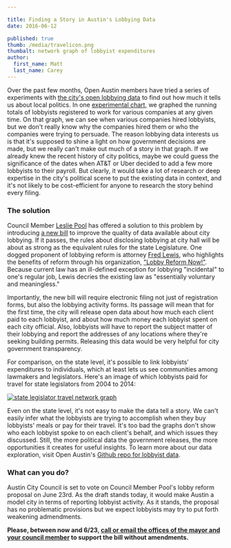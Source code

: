 ```yaml
---

title: Finding a Story in Austin's Lobbying Data
date: 2016-06-12

published: true
thumb: /media/travelicon.png
thumbalt: network graph of lobbyist expenditures
author:
  first_name: Matt
  last_name: Carey
---
```


Over the past few months, Open Austin members have tried a series of experiments with [the city's open lobbying data](http://data.austintexas.gov/dataset/Lobbyists/bqav-9x6a) to find out how much it tells us about local politics. In one [experimental chart](http://www.open-austin.org/lobbying-in-austin/), we graphed the running totals of lobbyists registered to work for various companies at any given time. On that graph, we can see when various companies hired lobbyists, but we don't really know why the companies hired them or who the companies were trying to persuade. The reason lobbying data interests us is that it's supposed to shine a light on how government decisions are made, but we really can't make out much of a story in that graph. If we already knew the recent history of city politics, maybe we could guess the significance of the dates when AT&T or Uber decided to add a few more lobbyists to their payroll. But clearly, it would take a lot of research or deep expertise in the city's political scene to put the existing data in context, and it's not likely to be cost-efficient for anyone to research the story behind every filing.

### The solution

Council Member [Leslie Pool](http://www.mystatesman.com/news/news/local/austin-officials-to-create-new-lobbying-registrati/npmr3/) has offered a solution to this problem by introducing [a new bill](http://www.lobbyreformnow.com/wp-content/uploads/2016/06/CityOrd-lobby-RR-June-6.pdf) to improve the quality of data available about city lobbying. If it passes, the rules about disclosing lobbying at city hall will be about as strong as the equivalent rules for the state Legislature. One dogged proponent of lobbying reform is attorney [Fred Lewis](http://cityhall.blog.statesman.com/2015/08/25/how-one-attorney-made-fixing-austins-lobbying-law-his-personal-crusade/), who highlights the benefits of reform through his organization, ["Lobby Reform Now!"](http://www.lobbyreformnow.com/whats-happening/). Because current law has an ill-defined exception for lobbying "incidental" to one's regular job, Lewis decries the existing law as "essentially voluntary and meaningless."

Importantly, the new bill will require electronic filing not just of registration forms, but also the lobbying activity forms. Its passage will mean that for the first time, the city will release open data about how much each client paid to each lobbyist, and about how much money each lobbyist spent on each city official. Also, lobbyists will have to report the subject matter of their lobbying and report the addresses of any locations where they're seeking building permits. Releasing this data would be very helpful for city government transparency.

For comparison, on the state level, it's possible to link lobbyists' expenditures to individuals, which at least lets us see communities among lawmakers and legislators. Here's an image of which lobbyists paid for travel for state legislators from 2004 to 2014:

[![state legislator travel network graph](/media/TX_lobby_travel_filings_2004-2014.svg)](/media/TX_lobby_travel_filings_2004-2014.svg)

Even on the state level, it's not easy to make the data tell a story. We can't easily infer what the lobbyists are trying to accomplish when they buy lobbyists' meals or pay for their travel. It's too bad the graphs don't show who each lobbyist spoke to on each client's behalf, and which issues they discussed. Still, the more political data the government releases, the more opportunities it creates for useful insights. To learn more about our data exploration, visit Open Austin's [Github repo for lobbyist data](https://github.com/open-austin/lobbying-in-austin).

### What can you do?

Austin City Council is set to vote on Council Member Pool's lobby reform proposal on June 23rd. As the draft stands today, it would make Austin a model city in terms of reporting lobbyist activity. As it stands, the proposal has no problematic provisions but we expect lobbyists may try to put forth weakening admendments.

**Please, between now and 6/23, [call or email the offices of the mayor and your council member](https://www.austintexas.gov/email/all-council-members) to support the bill without amendments.**
